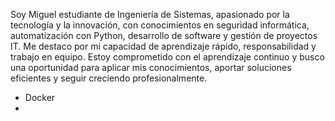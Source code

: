 Soy Miguel estudiante de Ingeniería de Sistemas, apasionado por la tecnología y la innovación, con conocimientos en seguridad informática, automatización con Python, desarrollo de software y gestión de proyectos IT. Me destaco por mi capacidad de aprendizaje rápido, responsabilidad y trabajo en equipo. Estoy comprometido con el aprendizaje continuo y busco una oportunidad para aplicar mis conocimientos, aportar soluciones eficientes y seguir creciendo profesionalmente.

- Docker
- 

